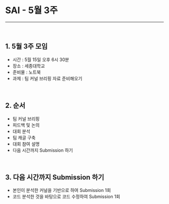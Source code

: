 # SAI - 5월 3주

<hr>
<br>

## 1. 5월 3주 모임
 - 시간 : 5월 15일 오후 6시 30분 
 - 장소 : 세종대학교 
 - 준비물 : 노트북
 - 과제 : 팀 커널 브리핑 자료 준비해오기
 
<br>

## 2. 순서
 - 팀 커널 브리핑
 - 피드백 및 논의
 - 대회 분석
 - 팀 캐글 구축
 - 대회 참여 설명
 - 다음 시간까지 Submission 하기
 
<br>

## 3. 다음 시간까지 Submission 하기
 - 본인이 분석한 커널을 기반으로 하여 Submission 1회
 - 코드 분석한 것을 바탕으로 코드 수정하여 Submission 1회
